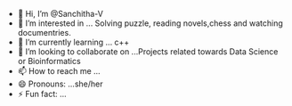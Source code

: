 - 👋 Hi, I’m @Sanchitha-V
- 👀 I’m interested in ... Solving puzzle, reading novels,chess and watching documentries.
- 🌱 I’m currently learning ... c++
- 💞️ I’m looking to collaborate on ...Projects related towards Data Science or Bioinformatics
- 📫 How to reach me ...
- 😄 Pronouns: ...she/her
- ⚡ Fun fact: ...

<!---
Sanchitha-V/Sanchitha-V is a ✨ special ✨ repository because its `README.md` (this file) appears on your GitHub profile.
You can click the Preview link to take a look at your changes.
--->
